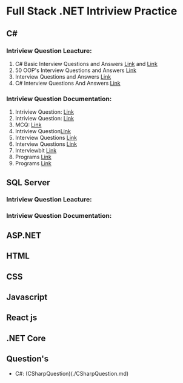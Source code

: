 # Full Stack .NET Intriview Practice

## C#

### Intriview Question Leacture:

1. C# Basic Interview Questions and Answers [Link](https://www.youtube.com/watch?v=BKynEBPqiIM&list=PLQMqUlV2_B8lC_MlZg-sMitFaA5-QJ0e4) and [Link](https://www.youtube.com/watch?v=u99wAoBjDvQ&list=PLQMqUlV2_B8lC_MlZg-sMitFaA5-QJ0e4&index=2)
2. 50 OOP's Interview Questions and Answers [Link](https://www.youtube.com/playlist?list=PL3aZbxdSiCbPud_zsrXrxErfKfx5YdJdu)
3. Interview Questions and Answers [Link](https://www.youtube.com/playlist?list=PL6n9fhu94yhWlAv3hnHzOaMSeggILsZFs)
4. C# Interview Questions And Answers [Link](https://www.youtube.com/watch?v=1u5E_GiXF9M)

### Intriview Question Documentation:

1. Intriview Question: [Link](./CInterviewQuestions_08022019.pdf)
2. Intriview Question: [Link](./CORE%20Java%20FAQS.pdf)
3. MCQ: [Link](https://www.sanfoundry.com/1000-csharp-questions-answers/)
4. Intriview Question[Link](https://www.sanfoundry.com/csharp-interview-questions/)
5. Interview Questions [Link](https://www.includehelp.com/mcq/csharp-multiple-choice-questions-mcqs.aspx)
6. Interview Questions [Link](https://www.scribd.com/document/62902701/c-Interview-Questions)
7. Interviewbit [Link](https://www.interviewbit.com/c-sharp-interview-questions/)
8. Programs [Link](https://www.sanfoundry.com/csharp-programming-examples/#csharp-basic-programs)
9. Programs [Link](https://www.includehelp.com/dot-net/c-sharp-programs.aspx)

## SQL Server

### Intriview Question Leacture:

### Intriview Question Documentation:

## ASP.NET

## HTML

## CSS

## Javascript

## React js

## .NET Core

## Question's

- C#: (CSharpQuestion)(./CSharpQuestion.md)
